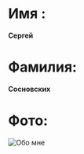 # Имя :
**Сергей**
# Фамилия:
**Сосновских**

# Фото: 

<image
  src="https://drive.google.com/file/d/1oTb48OD9Jwp7jalD1IYLZ4ZNpFzbGsA4/view?usp=share_link)"
  alt="Обо мне"
  caption="На учебе">